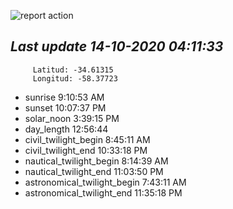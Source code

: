 ![report action](https://github.com/matiasz8/actions-for-reports/workflows/report%20action/badge.svg?branch=develop) 


## *****Last update 14-10-2020 04:11:33*****



		 Latitud: -34.61315
		 Longitud: -58.37723

 - sunrise 	 9:10:53 AM
 - sunset 	 10:07:37 PM
 - solar_noon 	 3:39:15 PM
 - day_length 	 12:56:44
 - civil_twilight_begin 	 8:45:11 AM
 - civil_twilight_end 	 10:33:18 PM
 - nautical_twilight_begin 	 8:14:39 AM
 - nautical_twilight_end 	 11:03:50 PM
 - astronomical_twilight_begin 	 7:43:11 AM
 - astronomical_twilight_end 	 11:35:18 PM
